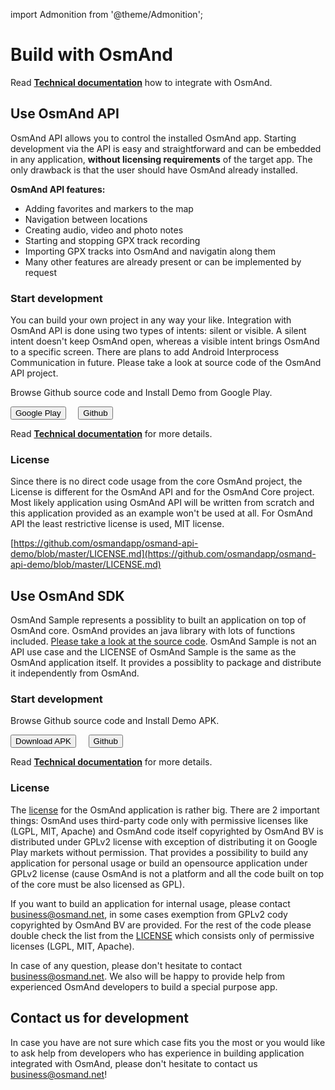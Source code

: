 import Admonition from '@theme/Admonition';

# Build with OsmAnd 

Read **[Technical documentation](../technical/osmand-api-sdk/index.md)** how to integrate with OsmAnd.

## Use OsmAnd API
OsmAnd API allows you to control the installed OsmAnd app. Starting development via the API is easy and straightforward and can be embedded in any application, **without licensing requirements** of the target app. The only drawback is that the user should have OsmAnd already installed.

**OsmAnd API features:**
* Adding favorites and markers to the map
* Navigation between locations
* Creating audio, video and photo notes
* Starting and stopping GPX track recording
* Importing GPX tracks into OsmAnd and navigatin along them
* Many other features are already present or can be implemented by request

### Start development
You can build your own project in any way your like. Integration with OsmAnd API is done using two types of intents: silent or visible. A silent intent doesn't keep OsmAnd open, whereas a visible intent brings OsmAnd to a specific screen. There are plans to add Android Interprocess Communication in future. Please take a look at source code of the OsmAnd API project.

<Admonition type="caution" icon="🛠️&nbsp;" title="Examples">
  <p>
    Browse Github source code and Install Demo from Google Play.
  </p>
  <div>
    <a href="https://play.google.com/store/apps/details?id=net.osmand.osmandapidemo"><button class="button button--primary">Google Play</button></a> &nbsp;&nbsp;&nbsp;
    <a href="https://github.com/osmandapp/osmand-api-demo/tree/master/OsmAnd-api-sample"><button class="button button--primary">Github</button></a>
  </div>
</Admonition>  

Read **[Technical documentation](../technical/osmand-api-sdk/index.md)** for more details.

### License
Since there is no direct code usage from the core OsmAnd project, the License is different for the OsmAnd API and for the OsmAnd Core project. Most likely application using OsmAnd API will be written from scratch and this application provided as an example won't be used at all. For OsmAnd API the least restrictive license is used, MIT license.

[https://github.com/osmandapp/osmand-api-demo/blob/master/LICENSE.md](https://github.com/osmandapp/osmand-api-demo/blob/master/LICENSE.md)


## Use OsmAnd SDK
OsmAnd Sample represents a possiblity to built an application on top of OsmAnd core. OsmAnd provides an java library with lots of functions included. [Please take a look at the source code](https://github.com/osmandapp/osmand-api-demo). OsmAnd Sample is not an API use case and the LICENSE of OsmAnd Sample is the same as the OsmAnd application itself. It provides a possiblity to package and distribute it independently from OsmAnd.


### Start development

<Admonition type="caution" icon="🛠️&nbsp;" title="Examples">
  <p>
    Browse Github source code and Install Demo APK.
  </p>
  <div>
    <a href="https://download.osmand.net/latest-night-build/OsmAnd-map-sample.apk"><button class="button button--primary">Download APK</button></a>
 &nbsp;&nbsp;&nbsp;
    <a href="https://github.com/osmandapp/osmand-api-demo/tree/master/OsmAnd-map-sample"><button class="button button--primary">Github</button></a>
  </div>
</Admonition>  

Read **[Technical documentation](../technical/osmand-api-sdk/index.md)** for more details.


### License
The [license](https://github.com/osmandapp/Osmand/blob/master/LICENSE) for the OsmAnd application is rather big. There are 2 important things: OsmAnd uses third-party code only with permissive licenses like (LGPL, MIT, Apache) and OsmAnd code itself copyrighted by OsmAnd BV is distributed under GPLv2 license with exception of distributing it on Google Play markets without permission. That provides a possibility to build any application for personal usage or build an opensource application under GPLv2 license (cause OsmAnd is not a platform and all the code built on top of the core must be also licensed as GPL).

If you want to build an application for internal usage, please contact <a class="mail-link" href="mailto:business@osmand.net">business@osmand.net</a>, in some cases exemption from GPLv2 cody copyrighted by OsmAnd BV are provided. For the rest of the code please double check the list from the [LICENSE](https://github.com/osmandapp/Osmand/blob/master/LICENSE) which consists only of permissive licenses (LGPL, MIT, Apache).

In case of any question, please don't hesitate to contact <a class="mail-link" href="mailto:business@osmand.net">business@osmand.net</a>. We also will be happy to provide help from experienced OsmAnd developers to build a special purpose app.


## Contact us for development
In case you have are not sure which case fits you the most or you would like to ask help from developers who has experience in building application integrated with OsmAnd, please don't hesitate to contact us <a class="mail-link" href="mailto:business@osmand.net">business@osmand.net</a>!
